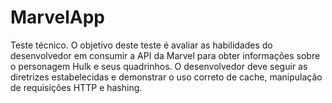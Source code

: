 # MarvelApp
Teste técnico. O objetivo deste teste é avaliar as habilidades do desenvolvedor em consumir a API da Marvel para obter informações sobre o personagem Hulk e seus quadrinhos. O desenvolvedor deve seguir as diretrizes estabelecidas e demonstrar o uso correto de cache, manipulação de requisições HTTP e hashing.
